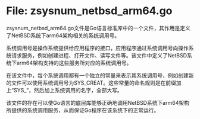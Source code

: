 # File: zsysnum_netbsd_arm64.go

zsysnum_netbsd_arm64.go文件是Go语言标准库中的一个文件，其作用是定义了NetBSD系统下arm64架构相关的系统调用号。

系统调用号是操作系统提供给应用程序的接口，应用程序通过系统调用号向操作系统请求服务，例如创建进程、打开文件、读写文件等。该文件中定义了NetBSD系统下arm64架构支持的这些服务所对应的系统调用号。

在该文件中，每个系统调用都有一个独立的常量来表示其系统调用号，例如创建新的文件可以使用系统调用号为SYS_CREAT。这些常量的命名规则是在前缀加上“SYS_”，然后加上系统调用的名字，全部大写。

该文件的存在可以使Go语言的底层库能够正确地调用NetBSD系统下arm64架构所提供的系统调用服务，从而保证Go程序在该系统下的正常运行。

